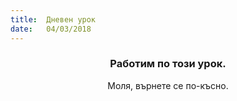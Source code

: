 ```yaml
---
title:  Дневен урок
date:   04/03/2018
---
```


### <center>Работим по този урок.</center>
<center>Моля, върнете се по-късно.</center>